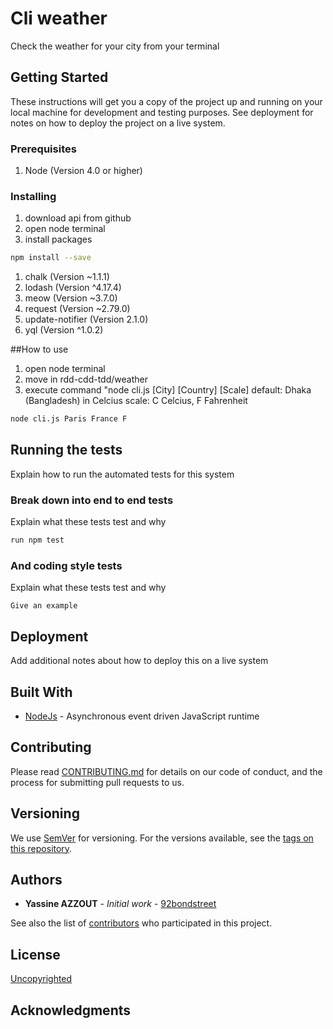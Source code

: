 # Cli weather

Check the weather for your city from your terminal

## Getting Started

These instructions will get you a copy of the project up and running on your local machine for development and testing purposes. See deployment for notes on how to deploy the project on a live system.

### Prerequisites
1. Node (Version 4.0 or higher)

### Installing

1. download api from github
1. open node terminal
1. install packages 
```sh
npm install --save
```
1. chalk (Version ~1.1.1)
1. lodash (Version ^4.17.4)
1. meow (Version ~3.7.0)
1. request (Version ~2.79.0)
1. update-notifier (Version 2.1.0)
1. yql (Version ^1.0.2)

##How to use
1. open node terminal
1. move in rdd-cdd-tdd/weather
1. execute command "node cli.js [City] [Country] [Scale]
default: Dhaka (Bangladesh) in Celcius
scale: C Celcius, F Fahrenheit
```sh
node cli.js Paris France F
```

## Running the tests

Explain how to run the automated tests for this system

### Break down into end to end tests

Explain what these tests test and why

```sh
run npm test
```

### And coding style tests

Explain what these tests test and why

```
Give an example
```

## Deployment

Add additional notes about how to deploy this on a live system

## Built With

* [NodeJs](https://nodejs.org/en/) - Asynchronous event driven JavaScript runtime

## Contributing

Please read [CONTRIBUTING.md](https://gist.github.com/PurpleBooth/b24679402957c63ec426) for details on our code of conduct, and the process for submitting pull requests to us.

## Versioning

We use [SemVer](http://semver.org/) for versioning. For the versions available, see the [tags on this repository](https://github.com/your/project/tags). 

## Authors

* **Yassine AZZOUT** - *Initial work* - [92bondstreet](https://github.com/92bondstreet)

See also the list of [contributors](https://github.com/your/project/contributors) who participated in this project.

## License

[Uncopyrighted](http://zenhabits.net/uncopyright/)

## Acknowledgments
